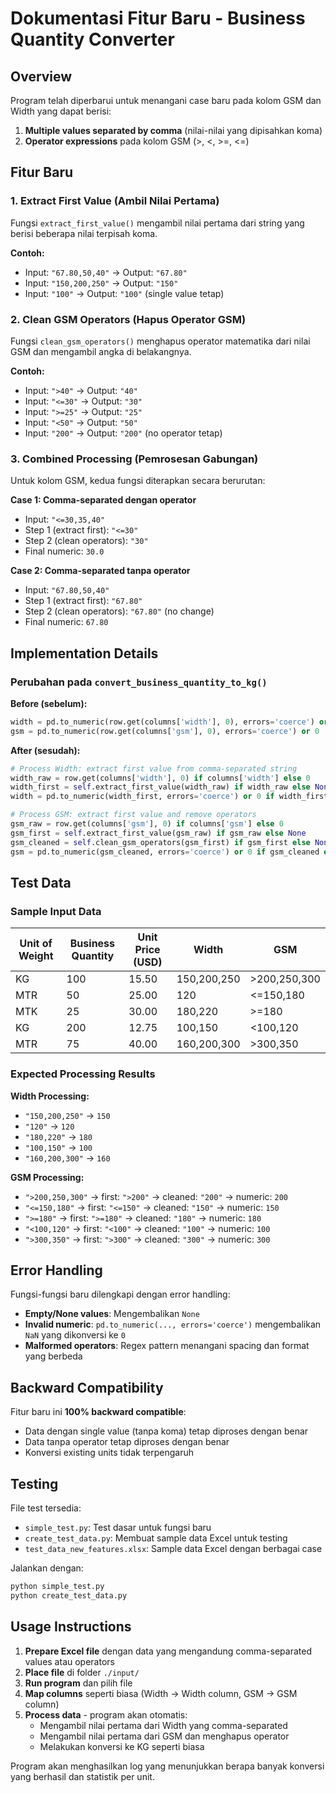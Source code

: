 # Dokumentasi Fitur Baru - Business Quantity Converter

## Overview

Program telah diperbarui untuk menangani case baru pada kolom GSM dan Width yang dapat berisi:

1. **Multiple values separated by comma** (nilai-nilai yang dipisahkan koma)
2. **Operator expressions** pada kolom GSM (>, <, >=, <=)

## Fitur Baru

### 1. Extract First Value (Ambil Nilai Pertama)

Fungsi `extract_first_value()` mengambil nilai pertama dari string yang berisi beberapa nilai terpisah koma.

**Contoh:**

- Input: `"67.80,50,40"` → Output: `"67.80"`
- Input: `"150,200,250"` → Output: `"150"`
- Input: `"100"` → Output: `"100"` (single value tetap)

### 2. Clean GSM Operators (Hapus Operator GSM)

Fungsi `clean_gsm_operators()` menghapus operator matematika dari nilai GSM dan mengambil angka di belakangnya.

**Contoh:**

- Input: `">40"` → Output: `"40"`
- Input: `"<=30"` → Output: `"30"`
- Input: `">=25"` → Output: `"25"`
- Input: `"<50"` → Output: `"50"`
- Input: `"200"` → Output: `"200"` (no operator tetap)

### 3. Combined Processing (Pemrosesan Gabungan)

Untuk kolom GSM, kedua fungsi diterapkan secara berurutan:

**Case 1: Comma-separated dengan operator**

- Input: `"<=30,35,40"`
- Step 1 (extract first): `"<=30"`
- Step 2 (clean operators): `"30"`
- Final numeric: `30.0`

**Case 2: Comma-separated tanpa operator**

- Input: `"67.80,50,40"`
- Step 1 (extract first): `"67.80"`
- Step 2 (clean operators): `"67.80"` (no change)
- Final numeric: `67.80`

## Implementation Details

### Perubahan pada `convert_business_quantity_to_kg()`

**Before (sebelum):**

```python
width = pd.to_numeric(row.get(columns['width'], 0), errors='coerce') or 0
gsm = pd.to_numeric(row.get(columns['gsm'], 0), errors='coerce') or 0
```

**After (sesudah):**

```python
# Process Width: extract first value from comma-separated string
width_raw = row.get(columns['width'], 0) if columns['width'] else 0
width_first = self.extract_first_value(width_raw) if width_raw else None
width = pd.to_numeric(width_first, errors='coerce') or 0 if width_first else 0

# Process GSM: extract first value and remove operators
gsm_raw = row.get(columns['gsm'], 0) if columns['gsm'] else 0
gsm_first = self.extract_first_value(gsm_raw) if gsm_raw else None
gsm_cleaned = self.clean_gsm_operators(gsm_first) if gsm_first else None
gsm = pd.to_numeric(gsm_cleaned, errors='coerce') or 0 if gsm_cleaned else 0
```

## Test Data

### Sample Input Data

| Unit of Weight | Business Quantity | Unit Price (USD) | Width       | GSM          |
| -------------- | ----------------- | ---------------- | ----------- | ------------ |
| KG             | 100               | 15.50            | 150,200,250 | >200,250,300 |
| MTR            | 50                | 25.00            | 120         | <=150,180    |
| MTK            | 25                | 30.00            | 180,220     | >=180        |
| KG             | 200               | 12.75            | 100,150     | <100,120     |
| MTR            | 75                | 40.00            | 160,200,300 | >300,350     |

### Expected Processing Results

**Width Processing:**

- `"150,200,250"` → `150`
- `"120"` → `120`
- `"180,220"` → `180`
- `"100,150"` → `100`
- `"160,200,300"` → `160`

**GSM Processing:**

- `">200,250,300"` → first: `">200"` → cleaned: `"200"` → numeric: `200`
- `"<=150,180"` → first: `"<=150"` → cleaned: `"150"` → numeric: `150`
- `">=180"` → first: `">=180"` → cleaned: `"180"` → numeric: `180`
- `"<100,120"` → first: `"<100"` → cleaned: `"100"` → numeric: `100`
- `">300,350"` → first: `">300"` → cleaned: `"300"` → numeric: `300`

## Error Handling

Fungsi-fungsi baru dilengkapi dengan error handling:

- **Empty/None values**: Mengembalikan `None`
- **Invalid numeric**: `pd.to_numeric(..., errors='coerce')` mengembalikan `NaN` yang dikonversi ke `0`
- **Malformed operators**: Regex pattern menangani spacing dan format yang berbeda

## Backward Compatibility

Fitur baru ini **100% backward compatible**:

- Data dengan single value (tanpa koma) tetap diproses dengan benar
- Data tanpa operator tetap diproses dengan benar
- Konversi existing units tidak terpengaruh

## Testing

File test tersedia:

- `simple_test.py`: Test dasar untuk fungsi baru
- `create_test_data.py`: Membuat sample data Excel untuk testing
- `test_data_new_features.xlsx`: Sample data Excel dengan berbagai case

Jalankan dengan:

```bash
python simple_test.py
python create_test_data.py
```

## Usage Instructions

1. **Prepare Excel file** dengan data yang mengandung comma-separated values atau operators
2. **Place file** di folder `./input/`
3. **Run program** dan pilih file
4. **Map columns** seperti biasa (Width → Width column, GSM → GSM column)
5. **Process data** - program akan otomatis:
   - Mengambil nilai pertama dari Width yang comma-separated
   - Mengambil nilai pertama dari GSM dan menghapus operator
   - Melakukan konversi ke KG seperti biasa

Program akan menghasilkan log yang menunjukkan berapa banyak konversi yang berhasil dan statistik per unit.
